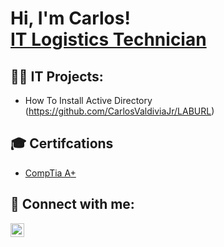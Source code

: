 <h1>Hi, I'm Carlos! <br/><a href="https://www.linkedin.com/in/cvaldivia97/">IT Logistics Technician</a></h1>

<h2>👨‍💻 IT Projects:</h2>

- How To Install Active Directory (https://github.com/CarlosValdiviaJr/LABURL)

<h2>🎓 Certifcations</h2>

- [CompTia A+](https://imgur.com/a/FDngttz)

<h2>📲 Connect with me:</h2>

[<img align="left" alt="CarlosValdivia | LinkedIn" width="22px" src="https://cdn.jsdelivr.net/npm/simple-icons@v3/icons/linkedin.svg" />][linkedin]

[linkedin]: https://linkedin.com/in/CarlosValdivia97

<!--
**joshmadakor1/joshmadakor1** is a ✨ _special_ ✨ repository because its `README.md` (this file) appears on your GitHub profile.

Here are some ideas to get you started:

- 🔭 I’m currently working on ...
- 🌱 I’m currently learning ...
- 👯 I’m looking to collaborate on ...
- 🤔 I’m looking for help with ...
- 💬 Ask me about ...
- 📫 How to reach me: ...
- 😄 Pronouns: ...
- ⚡ Fun fact: ...
-->
